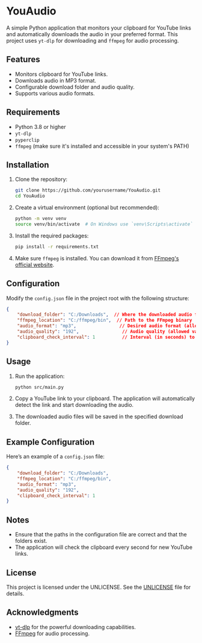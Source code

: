 # YouAudio

A simple Python application that monitors your clipboard for YouTube links and automatically downloads the audio in your preferred format. This project uses `yt-dlp` for downloading and `ffmpeg` for audio processing.

## Features

- Monitors clipboard for YouTube links.
- Downloads audio in MP3 format.
- Configurable download folder and audio quality.
- Supports various audio formats.

## Requirements

- Python 3.8 or higher
- `yt-dlp`
- `pyperclip`
- `ffmpeg` (make sure it's installed and accessible in your system's PATH)

## Installation

1. Clone the repository:

   ```bash
   git clone https://github.com/yourusername/YouAudio.git
   cd YouAudio
   ```

2. Create a virtual environment (optional but recommended):

   ```bash
   python -m venv venv
   source venv/bin/activate  # On Windows use `venv\Scripts\activate`
   ```

3. Install the required packages:

   ```bash
   pip install -r requirements.txt
   ```

4. Make sure `ffmpeg` is installed. You can download it from [FFmpeg's official website](https://ffmpeg.org/download.html).

## Configuration

Modify the `config.json` file in the project root with the following structure:

```json
{
    "download_folder": "C:/Downloads",  // Where the downloaded audio files will be saved
    "ffmpeg_location": "C:/ffmpeg/bin",  // Path to the FFmpeg binary
    "audio_format": "mp3",                // Desired audio format (allowed formats: mp3, aac, alac, flac, m4a, opus, vorbis, wav)
    "audio_quality": "192",                // Audio quality (allowed values: 0-10 for VBR or specific bitrates like 128K, 192K, 320K)
    "clipboard_check_interval": 1          // Interval (in seconds) to check the clipboard
}
```

## Usage

1. Run the application:

   ```bash
   python src/main.py
   ```

2. Copy a YouTube link to your clipboard. The application will automatically detect the link and start downloading the audio.

3. The downloaded audio files will be saved in the specified download folder.

## Example Configuration

Here’s an example of a `config.json` file:

```json
{
    "download_folder": "C:/Downloads",
    "ffmpeg_location": "C:/ffmpeg/bin",
    "audio_format": "mp3",
    "audio_quality": "192",
    "clipboard_check_interval": 1
}
```

## Notes

- Ensure that the paths in the configuration file are correct and that the folders exist.
- The application will check the clipboard every second for new YouTube links.

## License

This project is licensed under the UNLICENSE. See the [UNLICENSE](UNLICENSE) file for details.

## Acknowledgments

- [yt-dlp](https://github.com/yt-dlp/yt-dlp) for the powerful downloading capabilities.
- [FFmpeg](https://ffmpeg.org/) for audio processing.